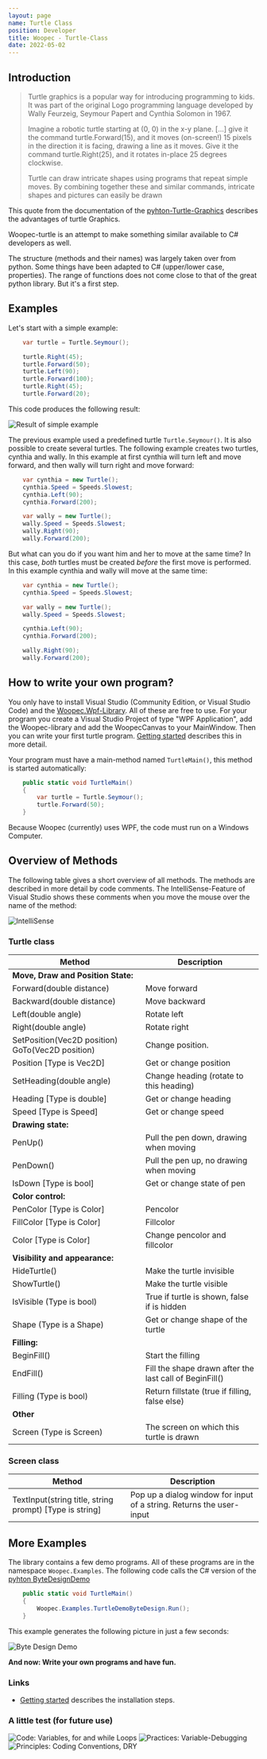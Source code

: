 ```yaml
---
layout: page
name: Turtle Class
position: Developer
title: Woopec - Turtle-Class
date: 2022-05-02
---
```



## Introduction

> Turtle graphics is a popular way for introducing programming to kids. It was part of the original Logo programming language developed by Wally Feurzeig, Seymour Papert and Cynthia Solomon in 1967.
> 
> Imagine a robotic turtle starting at (0, 0) in the x-y plane. [...] give it the command turtle.Forward(15), and it moves (on-screen!) 15 pixels in the direction it is facing, drawing a line as it moves. Give it the command turtle.Right(25), and it rotates in-place 25 degrees clockwise.
>
> Turtle can draw intricate shapes using programs that repeat simple moves. By combining together these and similar commands, intricate shapes and pictures can easily be drawn

This quote from the documentation of the [pyhton-Turtle-Graphics](https://docs.python.org/3/library/turtle.html#module-turtle) describes the advantages of turtle Graphics.

Woopec-turtle is an attempt to make something similar available to C# developers as well. 

The structure (methods and their names) was largely taken over from python. Some things have been adapted to C# (upper/lower case, properties). The range of functions does not come close to that of the great python library. But it's a first step.

## Examples

Let's start with a simple example:
```csharp
    var turtle = Turtle.Seymour();

    turtle.Right(45);
    turtle.Forward(50);
    turtle.Left(90);
    turtle.Forward(100);
    turtle.Right(45);
    turtle.Forward(20);
```
This code produces the following result:

![Result of simple example](./FirstSample.png)

The previous example used a predefined turtle `Turtle.Seymour()`. It is also possible to create several turtles.
The following example creates two turtles, cynthia and wally. In this example at first cynthia will turn left and 
move forward, and then wally will turn right and move forward:
```csharp
    var cynthia = new Turtle();
    cynthia.Speed = Speeds.Slowest;
    cynthia.Left(90);
    cynthia.Forward(200);

    var wally = new Turtle();
    wally.Speed = Speeds.Slowest;
    wally.Right(90);
    wally.Forward(200);
```

But what can you do if you want him and her to move at the same time? In this case, *both* turtles must be created *before*
the first move is performed. In this example cynthia and wally will move at the same time:
```csharp
    var cynthia = new Turtle();
    cynthia.Speed = Speeds.Slowest;

    var wally = new Turtle();
    wally.Speed = Speeds.Slowest;

    cynthia.Left(90);
    cynthia.Forward(200);

    wally.Right(90);
    wally.Forward(200);
```

## How to write your own program?

You only have to install Visual Studio (Community Edition, or Visual Studio Code) and the [Woopec.Wpf-Library](https://www.nuget.org/packages/Woopec.Wpf). 
All of these are free to use. For your program you create a Visual Studio Project of type 
"WPF Application", add the Woopec-library and add the WoopecCanvas to your MainWindow. 
Then you can write your first turtle program. [Getting started](GettingStarted.html) describes this in more detail.


Your program must have a main-method named `TurtleMain()`, this method is started automatically:

```csharp
    public static void TurtleMain()
    {
        var turtle = Turtle.Seymour();
        turtle.Forward(50);
    }
```

Because Woopec (currently) uses WPF, the code must run on a Windows Computer.

## Overview of Methods

The following table gives a short overview of all methods. The methods are described in more detail by code comments.
The IntelliSense-Feature of Visual Studio shows these comments when you move the mouse over the name of the method:

![IntelliSense](./IntelliSense.png)

### Turtle class

| Method                                           | Description                                             |
| ------------------------------------------------ | ------------------------------------------------------- |
| **Move, Draw and Position State:**               |                                                         |
| Forward(double distance)                         | Move forward                                            |
| Backward(double distance)                        | Move backward                                           |
| Left(double angle)                               | Rotate left                                             |
| Right(double angle)                              | Rotate right                                            |
| SetPosition(Vec2D position) GoTo(Vec2D position) | Change position.                                        |
| Position [Type is Vec2D]                         | Get or change position                                  |
| SetHeading(double angle)                         | Change heading (rotate to this heading)                 |
| Heading [Type is double]                         | Get or change heading                                   |
| Speed [Type is Speed]                            | Get or change speed                                     |
| **Drawing state:**                               |                                                         |
| PenUp()                                          | Pull the pen down, drawing when moving                  |
| PenDown()                                        | Pull the pen up, no drawing when moving                 |
| IsDown [Type is bool]                            | Get or change state of pen                              |
| **Color control:**                               |                                                         |
| PenColor [Type is Color]                         | Pencolor                                                |
| FillColor [Type is Color]                        | Fillcolor                                               |
| Color [Type is Color]                            | Change pencolor and fillcolor                           |
| **Visibility and appearance:**                   |                                                         |
| HideTurtle()                                     | Make the turtle invisible                               |
| ShowTurtle()                                     | Make the turtle visible                                 |
| IsVisible (Type is bool)                         | True if turtle is shown, false if is hidden             |
| Shape (Type is a Shape)                          | Get or change shape of the turtle                       |
| **Filling:**                                     |                                                         |
| BeginFill()                                      | Start the filling                                       |
| EndFill()                                        | Fill the shape drawn after the last call of BeginFill() |
| Filling (Type is bool)                           | Return fillstate (true if filling, false else)          |
| **Other**                                        |                                                         |
| Screen (Type is Screen)                          | The screen on which this turtle is drawn                |

### Screen class

| Method                                                  | Description                                                  |
| ------------------------------------------------------- | ------------------------------------------------------------ |
| TextInput(string title, string prompt) [Type is string] | Pop up a dialog window for input of a string. Returns the user-input |
## More Examples

The library contains a few demo programs. All of these programs are in the namespace
`Woopec.Examples`. The following code calls the C# version of the [pyhton ByteDesignDemo](https://github.com/python/cpython/blob/main/Lib/turtledemo/bytedesign.py) 

```csharp
    public static void TurtleMain()
    {
        Woopec.Examples.TurtleDemoByteDesign.Run();
    }
```

This example generates the following picture in just a few seconds:

![Byte Design Demo](./ByteDesignDemo.png)


**And now: Write your own programs and have fun.**

### Links

* [Getting started](GettingStarted.html) describes the installation steps.

### A little test (for future use)

![Code: Variables, for and while Loops](https://badgen.net/badge/Code/Variables,%20for%20and%20while%20Loops?labelColor=blue&color=grey) ![Practices: Variable-Debugging](https://badgen.net/badge/Practices/Variable-Debugging?labelColor=green&color=grey)  ![Principles: Coding Conventions, DRY](https://badgen.net/badge/Principles/Codinge%20Conventions,%20DRY-Principle?labelColor=yellow&color=grey)
